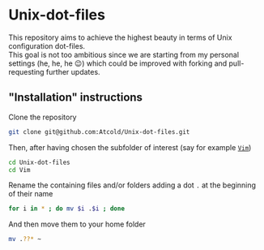 # Unix-dot-files

This repository aims to achieve the highest beauty in terms of Unix configuration dot-files.  
This goal is not too ambitious since we are starting from my personal settings (he, he, he :wink:) which could be improved with forking and pull-requesting further updates.

## "Installation" instructions

Clone the repository

```bash
git clone git@github.com:Atcold/Unix-dot-files.git
```

Then, after having chosen the subfolder of interest (say for example [`Vim`](https://github.com/Atcold/Unix-dot-files/tree/master/Vim))

```bash
cd Unix-dot-files
cd Vim
```

Rename the containing files and/or folders adding a dot `.` at the beginning of their name

```bash
for i in * ; do mv $i .$i ; done
```

And then move them to your home folder

```bash
mv .??* ~
```
